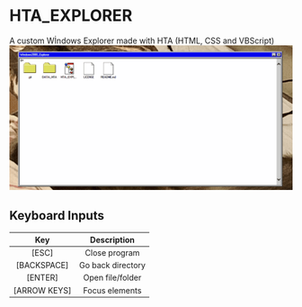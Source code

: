 # HTA_EXPLORER
A custom Wİndows Explorer made with HTA (HTML, CSS and VBScript)
<IMG SRC="https://raw.githubusercontent.com/TeomanDeniz/TeomanDeniz/main/images/repo_projects/windows2000_explorer/show_off.gif">
## Keyboard Inputs
|Key|Description
|:-:|:-:|
|[ESC]|Close program
|[BACKSPACE]|Go back directory
|[ENTER]|Open file/folder
|[ARROW KEYS]|Focus elements
